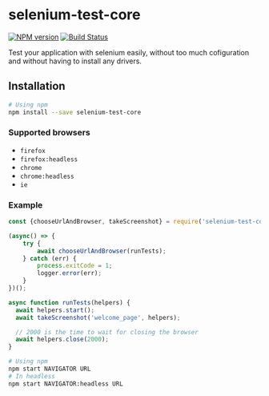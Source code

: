 # selenium-test-core

[![NPM version](http://img.shields.io/npm/v/selenium-test-core.svg)](https://www.npmjs.org/package/selenium-test-core)
[![Build Status](https://travis-ci.org/segandiaye/selenium-test-core.svg?branch=master)](https://travis-ci.org/segandiaye/selenium-test-core)

Test your application with selenium easily, without too much cofiguration and without having to install any drivers.

## Installation

```sh
# Using npm
npm install --save selenium-test-core
```

### Supported browsers

* `firefox`
* `firefox:headless`
* `chrome`
* `chrome:headless`
* `ie`

### Example

```js
const {chooseUrlAndBrowser, takeScreenshot} = require('selenium-test-core');

(async() => {
    try {
        await chooseUrlAndBrowser(runTests);
    } catch (err) {
        process.exitCode = 1;
        logger.error(err);
    }
})();

async function runTests(helpers) {
  await helpers.start();
  await takeScreenshot('welcome_page', helpers);

  // 2000 is the time to wait for closing the browser
  await helpers.close(2000);
}
```

```sh
# Using npm
npm start NAVIGATOR URL
# In headless
npm start NAVIGATOR:headless URL
```

